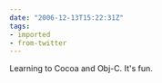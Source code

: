 ```yaml
---
date: "2006-12-13T15:22:31Z"
tags:
- imported
- from-twitter
---
```

Learning to Cocoa and Obj-C. It's fun.
